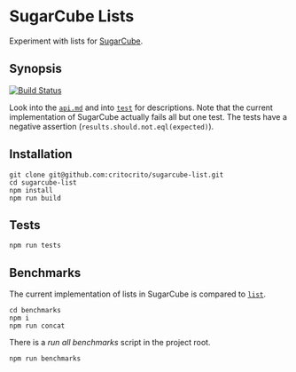 # SugarCube Lists

Experiment with lists for [SugarCube](https://gitlab.com/sugarcube/sugarcube).

## Synopsis

[![Build Status](https://travis-ci.org/critocrito/sugarcube-list.svg?branch=master)](https://travis-ci.org/critocrito/sugarcube-list)

Look into the [`api.md`](api.md) and into [`test`](test) for descriptions.
Note that the current implementation of SugarCube actually fails all but
one test. The tests have a negative assertion
(`results.should.not.eql(expected)`).

## Installation

```
git clone git@github.com:critocrito/sugarcube-list.git
cd sugarcube-list
npm install
npm run build
```

## Tests

```
npm run tests
```

## Benchmarks

The current implementation of lists in SugarCube is compared to
[`list`](https://www.npmjs.com/package/list).

```
cd benchmarks
npm i
npm run concat
```

There is a *run all benchmarks* script in the project root.

```
npm run benchmarks
```
